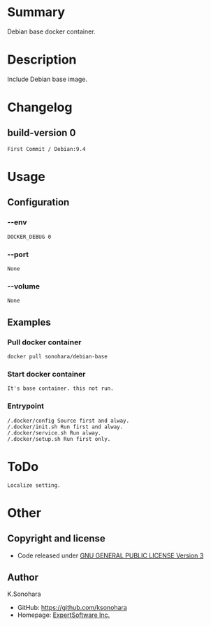 # Summary

 Debian base docker container.

# Description

Include Debian base image.

# Changelog

## build-version 0

    First Commit / Debian:9.4

# Usage

## Configuration

### --env

    DOCKER_DEBUG 0

### --port

    None

### --volume

    None

## Examples

### Pull docker container

    docker pull sonohara/debian-base

### Start docker container

    It's base container. this not run.

### Entrypoint

    /.docker/config Source first and alway.
    /.docker/init.sh Run first and alway.
    /.docker/service.sh Run alway.
    /.docker/setup.sh Run first only.

# ToDo

    Localize setting.

# Other

## Copyright and license

- Code released under [GNU GENERAL PUBLIC LICENSE Version 3](https://github.com/ksonohara/docker-debian-base/blob/master/LICENSE)

## Author

K.Sonohara
- GitHub: https://github.com/ksonohara
- Homepage: [ExpertSoftware Inc.](https://www.e-software.company "ExpertSoftware Inc.")
